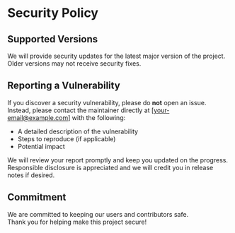 # Security Policy

## Supported Versions

We will provide security updates for the latest major version of the project.  
Older versions may not receive security fixes.

## Reporting a Vulnerability

If you discover a security vulnerability, please do **not** open an issue.  
Instead, please contact the maintainer directly at [your-email@example.com] with the following:

- A detailed description of the vulnerability
- Steps to reproduce (if applicable)
- Potential impact

We will review your report promptly and keep you updated on the progress.  
Responsible disclosure is appreciated and we will credit you in release notes if desired.

## Commitment

We are committed to keeping our users and contributors safe.  
Thank you for helping make this project secure!
